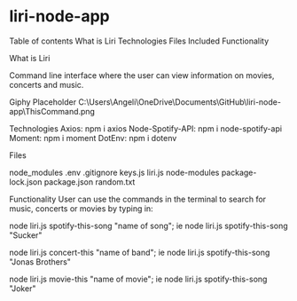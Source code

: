 # liri-node-app

Table of contents
What is Liri
Technologies
Files Included
Functionality

What is Liri

Command line interface where the user can view information on movies, concerts and music.

Giphy Placeholder
C:\Users\Angeli\OneDrive\Documents\GitHub\liri-node-app\ThisCommand.png

Technologies
Axios: npm i axios
Node-Spotify-API: npm i node-spotify-api
Moment: npm i moment
DotEnv: npm i dotenv


Files

node_modules
.env
.gitignore
keys.js
liri.js
node-modules
package-lock.json
package.json
random.txt

Functionality
User can use the commands in the terminal to search for music, concerts or movies by typing in:

node liri.js spotify-this-song "name of song"; 
ie node liri.js spotify-this-song "Sucker"

node liri.js concert-this "name of band"; 
ie node liri.js spotify-this-song "Jonas Brothers"

node liri.js movie-this "name of movie"; 
ie node liri.js spotify-this-song "Joker"


